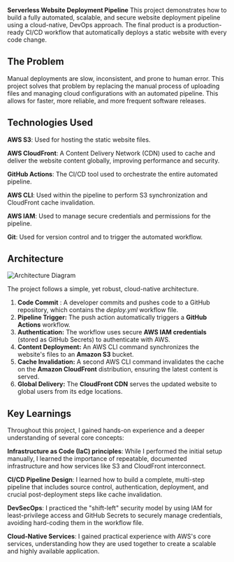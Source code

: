 **Serverless Website Deployment Pipeline**
This project demonstrates how to build a fully automated, scalable, and secure website deployment pipeline using a cloud-native, DevOps approach. 
The final product is a production-ready CI/CD workflow that automatically deploys a static website with every code change.

## The Problem

Manual deployments are slow, inconsistent, and prone to human error.
 This project solves that problem by replacing the manual process of uploading files and managing cloud configurations with an automated pipeline. 
 This allows for faster, more reliable, and more frequent software releases.



## **Technologies Used**


**AWS S3**: Used for hosting the static website files.

**AWS CloudFront**: A Content Delivery Network (CDN) used to cache and deliver the website content globally, improving performance and security.

**GitHub Actions**: The CI/CD tool used to orchestrate the entire automated pipeline.

**AWS CLI**: Used within the pipeline to perform S3 synchronization and CloudFront cache invalidation.

**AWS IAM**: Used to manage secure credentials and permissions for the pipeline.

**Git**: Used for version control and to trigger the automated workflow.

## Architecture
![Architecture Diagram](/assets/cd-diagram.png )

The project follows a simple, yet robust, cloud-native architecture.

 1. **Code Commit** : A developer commits and pushes code to a GitHub repository, which contains the *deploy.yml*  workflow file.
 2. **Pipeline Trigger:** The push action automatically triggers a **GitHub Actions** workflow.
 3. **Authentication:** The workflow uses secure **AWS IAM credentials** (stored as GitHub Secrets) to authenticate with AWS.
 4. **Content Deployment:** An AWS CLI command synchronizes the website's files to an **Amazon S3** bucket.
 5. **Cache Invalidation:** A second AWS CLI command invalidates the cache on the **Amazon CloudFront** distribution, ensuring the latest content is served.
 6. **Global Delivery:** The **CloudFront CDN** serves the updated website to global users from its edge locations.

## Key Learnings

Throughout this project, I gained hands-on experience and a deeper understanding of several core concepts:

**Infrastructure as Code (IaC) principles**: 
While I performed the initial setup manually, I learned the importance of repeatable, documented infrastructure and how services like S3 and CloudFront interconnect.

**CI/CD Pipeline Design**: 
I learned how to build a complete, multi-step pipeline that includes source control, authentication, deployment, and crucial post-deployment steps like cache invalidation.

**DevSecOps**: I practiced the "shift-left" security model by using IAM for least-privilege access and GitHub Secrets to securely manage credentials, avoiding hard-coding them in the workflow file.

**Cloud-Native Services**: I gained practical experience with AWS's core services, understanding how they are used together to create a scalable and highly available application.

